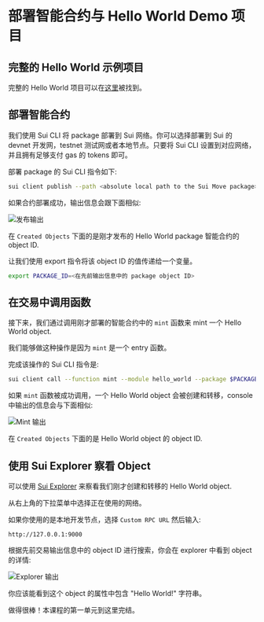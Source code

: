 # 部署智能合约与 Hello World Demo 项目

## 完整的 Hello World 示例项目

完整的 Hello World 项目可以在[这里](https://github.com/sui-foundation/sui-move-intro-course/tree/main/unit-one/example_projects/hello_world)被找到。

## 部署智能合约

我们使用 Sui CLI 将 package 部署到 Sui 网络。你可以选择部署到 Sui 的 devnet 开发网，testnet 测试网或者本地节点。只要将 Sui CLI 设置到对应网络，并且拥有足够支付 gas 的 tokens 即可。

部署 package 的 Sui CLI 指令如下:

```bash
sui client publish --path <absolute local path to the Sui Move package> --gas-budget 3000000000
```

如果合约部署成功，输出信息会跟下面相似:

![发布输出](https://github.com/sui-foundation/sui-move-intro-course/blob/main/unit-one/images/publish.png)

在 `Created Objects` 下面的是刚才发布的 Hello World package 智能合约的 object ID. 

让我们使用 export 指令将该 object ID 的值传递给一个变量。

```bash
export PACKAGE_ID=<在先前输出信息中的 package object ID>
```

## 在交易中调用函数

接下来，我们通过调用刚才部署的智能合约中的 `mint` 函数来 mint 一个 Hello World object.

我们能够做这种操作是因为 `mint` 是一个 entry 函数。

完成该操作的 Sui CLI 指令是:

```bash
sui client call --function mint --module hello_world --package $PACKAGE_ID --gas-budget 300000000
```

如果 `mint` 函数被成功调用，一个 Hello World object 会被创建和转移，console 中输出的信息会与下面相似:

![Mint 输出](https://github.com/sui-foundation/sui-move-intro-course/blob/main/unit-one/images/mint.png)

在 `Created Objects` 下面的是  Hello World object 的 object ID. 

## 使用 Sui Explorer 察看 Object

可以使用 [Sui Explorer](https://explorer.sui.io/) 来察看我们刚才创建和转移的 Hello World object. 

从右上角的下拉菜单中选择正在使用的网络。

如果你使用的是本地开发节点，选择 `Custom RPC URL` 然后输入:

```
http://127.0.0.1:9000
```

根据先前交易输出信息中的 object ID 进行搜索，你会在 explorer 中看到 object 的详情:

![Explorer 输出](https://github.com/sui-foundation/sui-move-intro-course/blob/main/unit-one/images/explorer.png)

你应该能看到这个 object 的属性中包含 "Hello World!" 字符串。

做得很棒！本课程的第一单元到这里完结。